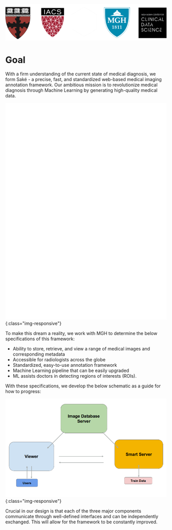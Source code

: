 ![logos](images/logo5.png)

# Goal

With a firm understanding of the current state of medical diagnosis, we form Saké - a precise, fast, and standardized web-based medical imaging annotation framework.  Our ambitious mission is to revolutionize medical diagnosis through Machine Learning by generating high-quality medical data.

![SakeLogo](images/goal/sakelogowhite.png){:class="img-responsive"}

To make this dream a reality, we work with MGH to determine the below specifications of this framework:

- Ability to store, retrieve, and view a range of medical images and corresponding metadata
- Accessible for radiologists across the globe
- Standardized, easy-to-use annotation framework
- Machine Learning pipeline that can be easily upgraded 
- ML assists doctors in detecting regions of interests (ROIs).

With these specifications, we develop the below schematic as a guide for how to progress:

![architecture diagram](images/implementation/architecture.png){:class="img-responsive"}

Crucial in our design is that each of the three major components communicate through well-defined interfaces and can be independently exchanged.  This will allow for the framework to be constantly improved.

